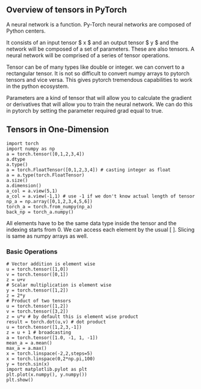 ## Overview of tensors in PyTorch

A neural network is a function. Py-Torch neural networks are composed of Python centers. 

It consists of an input tensor $ x $ and an output tensor $ y $ and the network will be composed of a set of parameters. These are also tensors. A neural network will be comprised of a series of tensor operations. 

Tensor can be of many types like double or integer. we can convert to a rectangular tensor. It is not so difficult to convert numpy arrays to pytorch tensors and vice versa. This gives pytorch tremendous capabilities to work in the python ecosystem. 

Parameters are a kind of tensor that will allow you to calculate the gradient or derivatives that will allow you to train the neural network. We can do this in pytorch by setting the parameter required grad equal to true.

## Tensors in One-Dimension 

```
import torch 
import numpy as np 
a = torch.tensor([0,1,2,3,4])
a.dtype 
a.type()
a = torch.FloatTensor([0,1,2,3,4]) # casting integer as float
a = a.type(torch.FloatTensor)
a.size()
a.dimension()
a_col = a.view(5,1)
a_col = a.view(-1,1) # use -1 if we don't know actual length of tensor 
np_a = np.array([0,1,2,3,4,5,6])
torch_a = torch.from_numpy(np_a)
back_np = torch_a.numpy()
```
All elements have to be the same data type inside the tensor and the indexing starts from 0. We can access each element by the usual [ ]. Slicing is same as numpy arrays as well. 

### Basic Operations  

```
# Vector addition is element wise 
u = torch.tensor([1,0])
v = torch.tensor([0,1])
z = u+v
# Scalar multiplication is element wise 
y = torch.tensor([1,2])
z = 2*y
# Product of two tensors 
u = torch.tensor([1,2])
v = torch.tensor([3,2])
z = u*v # by default this is element wise product 
result = torch.dot(u,v) # dot product 
u = torch.tensor([1,2,3,-1])
z = u + 1 # broadcasting 
a = torch.tensor([1.0, -1, 1, -1])
mean_a = a.mean()
max_a = a.max() 
x = torch.linspace(-2,2,steps=5)
x = torch.linspace(0,2*np.pi,100)
y = torch.sin(x)
import matplotlib.pylot as plt 
plt.plot(x.numpy(), y.numpy())
plt.show()
```
